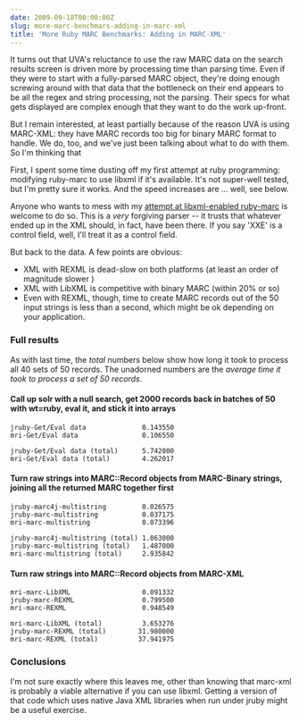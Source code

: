 ```yaml
---
date: 2009-09-18T00:00:00Z
slug: more-marc-benchmars-adding-in-marc-xml
title: 'More Ruby MARC Benchmarks: Adding in MARC-XML'
---
```


It turns out that UVA's reluctance to use the raw MARC data on the search results screen is driven more by processing time than parsing time. Even if they were to start with a fully-parsed MARC object, they're doing enough screwing around with that data that the bottleneck on their end appears to be all the regex and string processing, not the parsing. Their specs for what gets displayed are complex enough that they want to do the work up-front.

But I remain interested, at least partially because of the reason UVA is using MARC-XML: they have MARC records too big for binary MARC format to handle. We do, too, and we've just been talking about what to do with them. So I'm thinking that

First, I spent some time dusting off my first attempt at ruby programming: modifying ruby-marc to use libxml if it's available. It's not super-well tested, but I'm pretty sure it works. And the speed increases are ... well, see below.

Anyone who wants to mess with my [attempt at libxml-enabled ruby-marc](http://github.com/billdueber/BillDueber-ruby-marc) is welcome to do so. This is a *very* forgiving parser -- it trusts that whatever ended up in the XML should, in fact, have been there. If you say 'XXE' is a control field, well, I'll treat it as a control field.

But back to the data. A few points are obvious:

* XML with REXML is dead-slow on both platforms (at least an order of magnitude slower )
* XML with LibXML is competitive with binary MARC (within 20% or so)
* Even with REXML, though, time to create MARC records out of the 50 input strings is less than a second, which might be ok depending on your application.


### Full results

As with last time, the *total* numbers below show how long it took to process all 40 sets of 50 records. The unadorned numbers are the *average time it took to process a set of 50 records*.

#### Call up solr with a null search, get 2000 records back in batches of 50 with wt=ruby, eval it, and stick it into arrays

    jruby-Get/Eval data              0.143550
    mri-Get/Eval data                0.106550

    jruby-Get/Eval data (total)      5.742000
    mri-Get/Eval data (total)        4.262017


#### Turn raw strings into MARC::Record objects from MARC-Binary strings, joining all the returned MARC together first
    jruby-marc4j-multistring         0.026575
    jruby-marc-multistring           0.037175
    mri-marc-multistring             0.073396

    jruby-marc4j-multistring (total) 1.063000
    jruby-marc-multistring (total)   1.487000
    mri-marc-multistring (total)     2.935842

#### Turn raw strings into MARC::Record objects from MARC-XML
    mri-marc-LibXML                  0.091332
    jruby-marc-REXML                 0.799500
    mri-marc-REXML                   0.948549

    mri-marc-LibXML (total)          3.653276
    jruby-marc-REXML (total)        31.980000
    mri-marc-REXML (total)          37.941975

### Conclusions

I'm not sure exactly where this leaves me, other than knowing that marc-xml is probably a viable alternative if you can use libxml. Getting a version of that code which uses native Java XML libraries when run under jruby  might be a useful exercise.
